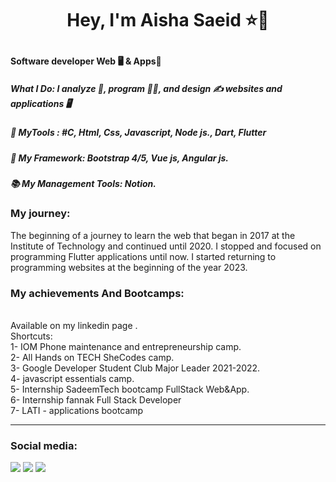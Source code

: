 <h1 align="center"> 
  <p>Hey, I'm Aisha Saeid  ⭐👋</p>
</h1>
<h4> Software developer Web 🖥️ & Apps📱 </h4> 
  <h5>What I Do: I analyze 🔭, program 👩‍💻, and design ✍️ websites and applications 🖥️</h5>
  <h5>🧰 MyTools : #C, Html, Css, Javascript, Node js., Dart, Flutter</h5>
  <h5>💛 My Framework: Bootstrap 4/5, Vue js, Angular js.</h5>
  <h5>📚 My Management Tools: Notion.</h5>

<h3>My journey:</h3>
The beginning of a journey to learn the web that began in 2017 at the Institute of Technology and continued until 2020. I stopped and focused on programming Flutter applications until now. I started returning to programming websites at the beginning of the year 2023.

<h3>My achievements And Bootcamps:</h3>
<br>
Available on my linkedin page .
<br>
Shortcuts:
<br>
1- IOM Phone maintenance and entrepreneurship camp.
<br>
2- All Hands on TECH SheCodes camp.
<br>
3- Google Developer Student Club Major Leader 2021-2022.
<br>
4- javascript essentials camp.
<br>
5- Internship SadeemTech bootcamp FullStack Web&App.
<br>
6- Internship fannak Full Stack Developer 
<br>
7- LATI - applications bootcamp
<br>

<hr>
<h3>Social media:</h3>
<p>
  <a href="https://www.facebook.com/profile.php?id=100018123510186"> <img src="https://img.shields.io/badge/Awash-Wasina?logo=facebook&logoColor=white&label=Facebook&labelColor=blue"></a>
  <a href="https://twitter.com/Awash_wasina"> 
    <img src="https://img.shields.io/badge/Awash-Wasina?logo=Twitter&logoColor=white&label=Twitter&labelColor=blue"></a>
  <a href="https://www.linkedin.com/in/aisha-galmouz-946942206/"> 
  <img src="https://img.shields.io/badge/Aisha-Galmouz?logo=linkedin&logoColor=white&label=linkedin&labelColor=blue"></a>
</p>

<!--
**AshGalm/AshGalm** is a ✨ _special_ ✨ repository because its `README.md` (this file) appears on your GitHub profile.

Here are some ideas to get you started:

- 🔭 I’m currently working on ...
- 🌱 I’m currently learning ...
- 👯 I’m looking to collaborate on ...
- 🤔 I’m looking for help with ...
- 💬 Ask me about ...
- 📫 How to reach me: ...
- 😄 Pronouns: ...
- ⚡ Fun fact: ...
-->
